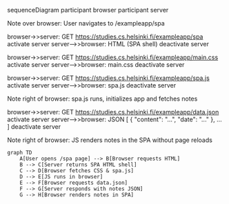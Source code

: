 sequenceDiagram
  participant browser
  participant server

  Note over browser: User navigates to /exampleapp/spa

  browser->>server: GET https://studies.cs.helsinki.fi/exampleapp/spa
  activate server
  server-->>browser: HTML (SPA shell)
  deactivate server

  browser->>server: GET https://studies.cs.helsinki.fi/exampleapp/main.css
  activate server
  server-->>browser: main.css
  deactivate server

  browser->>server: GET https://studies.cs.helsinki.fi/exampleapp/spa.js
  activate server
  server-->>browser: spa.js
  deactivate server

  Note right of browser: spa.js runs, initializes app and fetches notes

  browser->>server: GET https://studies.cs.helsinki.fi/exampleapp/data.json
  activate server
  server-->>browser: JSON [ { "content": "...", "date": "..." }, ... ]
  deactivate server

  Note right of browser: JS renders notes in the SPA without page reloads


```mermaid
graph TD
    A[User opens /spa page] --> B[Browser requests HTML]
    B --> C[Server returns SPA HTML shell]
    C --> D[Browser fetches CSS & spa.js]
    D --> E[JS runs in browser]
    E --> F[Browser requests data.json]
    F --> G[Server responds with notes JSON]
    G --> H[Browser renders notes in SPA]
```
